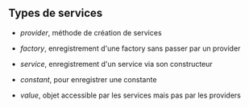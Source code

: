 ## Types de services

* *provider*, méthode de création de services

* *factory*, enregistrement d'une factory sans passer par un provider

* *service*, enregistrement d'un service via son constructeur

* *constant*, pour enregistrer une constante

* *value*, objet accessible par les services mais pas par les providers
